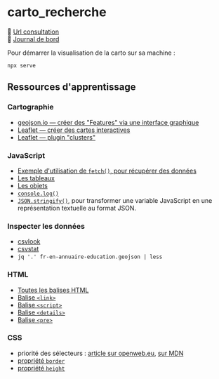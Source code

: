# carto_recherche

🔎 [Url consultation](https://sofiaboulaarab.github.io/carto_recherche/)<br>
📰 [Journal de bord](journaldebord.md)

Pour démarrer la visualisation de la carto sur sa machine :

```shell
npx serve
```


## Ressources d'apprentissage

### Cartographie

- [geojson.io — créer des "Features" via une interface graphique](http://geojson.io)
- [Leaflet — créer des cartes interactives](https://leafletjs.com/)
- [Leaflet — plugin "clusters"](https://github.com/Leaflet/Leaflet.markercluster)

### JavaScript

- [Exemple d'utilisation de `fetch()`, pour récupérer des données](https://github.com/mdn/fetch-examples/blob/master/fetch-json/index.html)
- [Les tableaux](https://oncletom.io/node.js/chapter-03/#array)
- [Les objets](https://oncletom.io/node.js/chapter-03/#object)
- [`console.log()`](https://developer.mozilla.org/fr/docs/Web/API/Console)
- [`JSON.stringify()`](https://developer.mozilla.org/fr/docs/Web/API/Console),
  pour transformer une variable JavaScript en une représentation textuelle au format JSON.

### Inspecter les données

- [csvlook](https://csvkit.readthedocs.io/en/latest/scripts/csvlook.html)
- [csvstat](https://csvkit.readthedocs.io/en/latest/scripts/csvstat.html)
- `jq '.' fr-en-annuaire-education.geojson | less`

### HTML

- [Toutes les balises HTML](https://developer.mozilla.org/en-US/docs/Web/HTML/Element)
- [Balise `<link>`](https://developer.mozilla.org/en-US/docs/Web/HTML/Element/link)
- [Balise `<script>`](https://developer.mozilla.org/en-US/docs/Web/HTML/Element/script)
- [Balise `<details>`](https://developer.mozilla.org/fr/docs/Web/HTML/Element/details)
- [Balise `<pre>`](https://developer.mozilla.org/fr/docs/Web/HTML/Element/pre)

### CSS

- priorité des sélecteurs : [article sur openweb.eu](https://openweb.eu.org/articles/cascade_css), [sur MDN](https://developer.mozilla.org/fr/docs/CSS/Premiers_pas/Les_s%C3%A9lecteurs)
- [propriété `border`](https://developer.mozilla.org/en-US/docs/Web/CSS/border)
- [propriété `height`](https://developer.mozilla.org/en-US/docs/Web/CSS/height)
